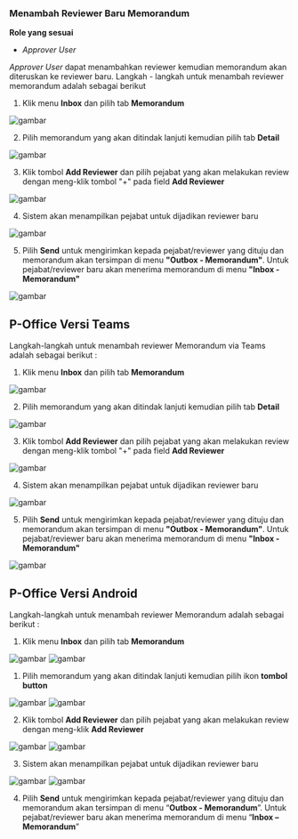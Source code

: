 ### Menambah Reviewer Baru Memorandum

**Role yang sesuai**

- *Approver User*

*Approver User* dapat menambahkan reviewer kemudian memorandum akan diteruskan ke reviewer baru. Langkah - langkah untuk menambah reviewer memorandum adalah sebagai berikut

1. Klik menu **Inbox** dan pilih tab **Memorandum**

![gambar](SC_Memorandum/MM47.png)

2. Pilih memorandum yang akan ditindak lanjuti kemudian pilih tab **Detail**

![gambar](SC_Memorandum/MM48.png)

3. Klik tombol **Add Reviewer** dan pilih pejabat yang akan melakukan review dengan meng-klik tombol "+" pada field **Add Reviewer**

![gambar](SC_Memorandum/MM49.png)

4. Sistem akan menampilkan pejabat untuk dijadikan reviewer baru

![gambar](SC_Memorandum/MM50.png)

5. Pilih **Send** untuk mengirimkan kepada pejabat/reviewer yang dituju dan memorandum akan tersimpan di menu **"Outbox - Memorandum"**. Untuk pejabat/reviewer baru akan menerima memorandum di menu **"Inbox - Memorandum"**

![gambar](SC_Memorandum/MM51.png)


## **P-Office Versi Teams**

Langkah-langkah untuk menambah reviewer Memorandum via Teams adalah sebagai berikut :

1. Klik menu **Inbox** dan pilih tab **Memorandum**

![gambar](Memorandum/MM_Teams/MM48.png)

2. Pilih memorandum yang akan ditindak lanjuti kemudian pilih tab **Detail**

![gambar](Memorandum/MM_Teams/MM49.png)

3. Klik tombol **Add Reviewer** dan pilih pejabat yang akan melakukan review dengan meng-klik tombol "+" pada field **Add Reviewer**

![gambar](Memorandum/MM_Teams/MM50.png)

4. Sistem akan menampilkan pejabat untuk dijadikan reviewer baru

![gambar](Memorandum/MM_Teams/MM52.png)

5. Pilih **Send** untuk mengirimkan kepada pejabat/reviewer yang dituju dan memorandum akan tersimpan di menu **"Outbox - Memorandum"**. Untuk pejabat/reviewer baru akan menerima memorandum di menu **"Inbox - Memorandum"**

![gambar](Memorandum/MM_Teams/MM52.png)


## **P-Office Versi Android**

Langkah-langkah untuk menambah reviewer Memorandum adalah sebagai berikut :

1. Klik menu **Inbox** dan pilih tab **Memorandum**

![gambar](Memorandum/MM_Android/Reviewermemo/A01.jpg) ![gambar](Memorandum/MM_Android/Reviewermemo/A02.jpg)

1. Pilih memorandum yang akan ditindak lanjuti kemudian pilih ikon **tombol button**

![gambar](Memorandum/MM_Android/Reviewermemo/A03.jpg) ![gambar](Memorandum/MM_Android/Reviewermemo/A04.jpg)


2. Klik tombol **Add Reviewer** dan pilih pejabat yang akan melakukan review dengan meng-klik **Add Reviewer**

![gambar](Memorandum/MM_Android/Reviewermemo/A05.jpg) ![gambar](Memorandum/MM_Android/Reviewermemo/A06.jpg)

3. Sistem akan menampilkan pejabat untuk dijadikan reviewer baru

![gambar](Memorandum/MM_Android/Reviewermemo/A07.jpg) ![gambar](Memorandum/MM_Android/Reviewermemo/A08.jpg)

4. Pilih **Send** untuk mengirimkan kepada pejabat/reviewer yang dituju dan memorandum akan tersimpan di menu “**Outbox - Memorandum**”. Untuk pejabat/reviewer baru akan menerima memorandum di menu “**Inbox – Memorandum**”